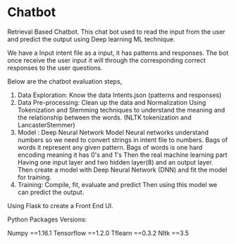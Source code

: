 # Chatbot
Retrieval Based Chatbot.
This chat bot used to read the input from the user and predict the output using Deep learning ML technique.

We have a Input intent file as a input, it has patterns and responses. The bot once receive the user input it will through the corresponding correct responses to the user questions.  


Below are the chatbot evaluation steps,
1. Data Exploration:   Know the data
	Intents.json (patterns and responses)
2. Data Pre-processing: Clean up the data and Normalization
	Using Tokenization and Stemming techniques to understand the meaning and the relationship between the words. (NLTK tokenization and LancasterStemmer)
3. Model : Deep Neural Network Model
	Neural networks understand numbers so we need to convert strings in intent file to numbers.
	Bags of words it represent any given pattern. Bags of words is one hard encoding meaning it has 0's and 1's
	Then the real machine learning part
	Having one input layer and two hidden layer(8) and an output layer.
	Then create a model with Deep Neural Network (DNN) and fit the model for training.
4. Training: Compile, fit, evaluate and predict
	Then using this model we can predict the output.

Using Flask to create a Front End UI.


Python Packages Versions:

Numpy        ==1.16.1
Tensorflow ==1.2.0
Tflearn        ==0.3.2
Nltk             ==3.5
